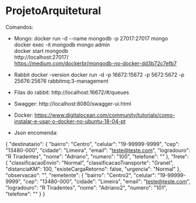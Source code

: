 # ProjetoArquitetural
Comandos:
 - Mongo: docker run -d --name mongodb -p 27017:27017 mongo       
 docker exec -it mongodb mongo admin          
 docker start mongodb                               
 http://localhost:27017/                         
 https://medium.com/dockerbr/mongodb-no-docker-dd3b72c7efb7
 
- Rabbit
docker -version
docker run -d -p 16672:15672 -p 5672:5672 -p 25676:25676 rabbitmq:3-management

 - Filas do rabbit: http://localhost:16672/#/queues
 - Swagger: http://localhost:8080/swagger-ui.html
 - Docker: https://www.digitalocean.com/community/tutorials/como-instalar-e-usar-o-docker-no-ubuntu-18-04-pt
 - Json encomenda:
 
 {
  "destinatario": {
    "bairro": "Centro",
    "celular": "19-99999-9999",
    "cep": "13480-000",
    "cidade": "Limeira",
    "email": "teste@teste.com",
    "logradouro": "R Tiradentes",
    "nome": "Adriano",
    "numero": "100",
    "telefone": ""
  },
  "frete": {
    "classificacaoEnvio": "Normal",
    "classificacaoTransporte": "Granel",
    "distanciaKM": 100,
    "existeCargaRetorno": false,
    "urgencia": "Normal"
  },
  "observacao": "",
  "remetente": {
    "bairro": "Centro2",
    "celular": "19-99999-9999",
    "cep": "13480-000",
    "cidade": "Limeira",
    "email": "teste@teste.com",
    "logradouro": "R Tiradentes",
    "nome": "Adriano2",
    "numero": "101",
    "telefone": ""
  }
}
